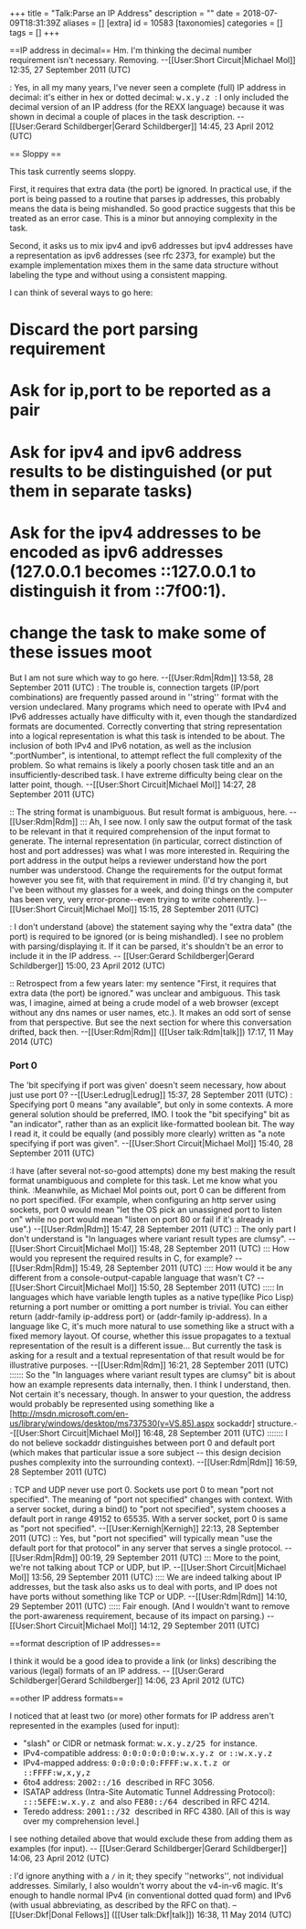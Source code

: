 +++
title = "Talk:Parse an IP Address"
description = ""
date = 2018-07-09T18:31:39Z
aliases = []
[extra]
id = 10583
[taxonomies]
categories = []
tags = []
+++

==IP address in decimal==
Hm. I'm thinking the decimal number requirement isn't necessary. Removing. --[[User:Short Circuit|Michael Mol]] 12:35, 27 September 2011 (UTC)

: Yes, in all my many years, I've never seen a complete (full) IP address in decimal: it's either in hex or dotted decimal: <tt> w.x.y.z </tt>
: I only included the decimal version of an IP address (for the REXX language) because it was shown in decimal a couple of places in the task description. -- [[User:Gerard Schildberger|Gerard Schildberger]] 14:45, 23 April 2012 (UTC)

== Sloppy ==

This task currently seems sloppy.

First, it requires that extra data (the port) be ignored.  In practical use, if the port is being passed to a routine that parses ip addresses, this probably means the data is being mishandled.  So good practice suggests that this be treated as an error case.  This is a minor but annoying complexity in the task.

Second, it asks us to mix ipv4 and ipv6 addresses but ipv4 addresses have a representation as ipv6 addresses (see rfc 2373, for example) but the example implementation mixes them in the same data structure without labeling the type and without using a consistent mapping.

I can think of several ways to go here:

# Discard the port parsing requirement
# Ask for ip,port to be reported as a pair
# Ask for ipv4 and ipv6 address results to be distinguished (or put them in separate tasks)
# Ask for the ipv4 addresses to be encoded as ipv6 addresses (127.0.0.1 becomes ::127.0.0.1 to distinguish it from ::7f00:1).
# change the task to make some of these issues moot

But I am not sure which way to go here. --[[User:Rdm|Rdm]] 13:58, 28 September 2011 (UTC)
: The trouble is, connection targets (IP/port combinations) are frequently passed around in ''string'' format with the version undeclared. Many programs which need to operate with IPv4 and IPv6 addresses actually have difficulty with it, even though the standardized formats are documented. Correctly converting that string representation into a logical representation is what this task is intended to be about. The inclusion of both IPv4 and IPv6 notation, as well as the inclusion ":portNumber", is intentional, to attempt reflect the full complexity of the problem. So what remains is likely a poorly chosen task title and an an insufficiently-described task. I have extreme difficulty being clear on the latter point, though. --[[User:Short Circuit|Michael Mol]] 14:27, 28 September 2011 (UTC)

:: The string format is unambiguous.  But result format is ambiguous, here.  --[[User:Rdm|Rdm]]
::: Ah, I see now. I only saw the output format of the task to be relevant in that it required comprehension of the input format to generate. The internal representation (in particular, correct distinction of host and port addresses) was what I was more interested in. Requiring the port address in the output helps a reviewer understand how the port number was understood. Change the requirements for the output format however you see fit, with that requirement in mind. (I'd try changing it, but I've been without my glasses for a week, and doing things on the computer has been very, very error-prone--even trying to write coherently. )--[[User:Short Circuit|Michael Mol]] 15:15, 28 September 2011 (UTC)

: I don't understand (above) the statement saying why the "extra data" (the port) is required to be ignored (or is being mishandled).  I see no problem with parsing/displaying it.  If it can be parsed, it's shouldn't be an error to include it in the IP address. -- [[User:Gerard Schildberger|Gerard Schildberger]] 15:00, 23 April 2012 (UTC)

:: Retrospect from a few years later: my sentence "First, it requires that extra data (the port) be ignored." was unclear and ambiguous. This task was, I imagine, aimed at being a crude model of a web browser (except without any dns names or user names, etc.). It makes an odd sort of sense from that perspective. But see the next section for where this conversation drifted, back then. --[[User:Rdm|Rdm]] ([[User talk:Rdm|talk]]) 17:17, 11 May 2014 (UTC)


###  Port 0 

The 'bit specifying if port was given' doesn't seem necessary, how about just use port 0? --[[User:Ledrug|Ledrug]] 15:37, 28 September 2011 (UTC)
: Specifying port 0 means "any available", but only in some contexts. A more general solution should be preferred, IMO. I took the "bit specifying" bit as "an indicator", rather than as an explicit like-formatted boolean bit. The way I read it, it could be equally (and possibly more clearly) written as "a note specifying if port was given". --[[User:Short Circuit|Michael Mol]] 15:40, 28 September 2011 (UTC)

:I have (after several not-so-good attempts) done my best making the result format unambiguous and complete for this task.  Let me know what you think.
:Meanwhile, as Michael Mol points out, port 0 can be different from no port specified.  (For example, when configuring an http server using sockets, port 0 would mean "let the OS pick an unassigned port to listen on" while no port would mean "listen on port 80 or fail if it's already in use".)  --[[User:Rdm|Rdm]] 15:47, 28 September 2011 (UTC)
:: The only part I don't understand is "In languages where variant result types are clumsy". --[[User:Short Circuit|Michael Mol]] 15:48, 28 September 2011 (UTC)
::: How would you represent the required results in C, for example?  --[[User:Rdm|Rdm]] 15:49, 28 September 2011 (UTC)
:::: How would it be any different from a console-output-capable language that wasn't C? --[[User:Short Circuit|Michael Mol]] 15:50, 28 September 2011 (UTC)
::::: In languages which have variable length tuples as a native type(like Pico Lisp) returning a port number or omitting a port number is trivial.  You can either return (addr-family ip-address port) or (addr-family ip-address).  In a language like C, it's much more natural to use something like a struct with a fixed memory layout.  Of course, whether this issue propagates to a textual representation of the result is a different issue...  But currently the task is asking for a result and a textual representation of that result would be for illustrative purposes.  --[[User:Rdm|Rdm]] 16:21, 28 September 2011 (UTC)
:::::: So the "In languages where variant result types are clumsy" bit is about how an example represents data internally, then. I think I understand, then. Not certain it's necessary, though. In answer to your question, the address would probably be represented using something like a [http://msdn.microsoft.com/en-us/library/windows/desktop/ms737530(v=VS.85).aspx sockaddr] structure.--[[User:Short Circuit|Michael Mol]] 16:48, 28 September 2011 (UTC)
::::::: I do not believe sockaddr distinguishes between port 0 and default port (which makes that particular issue a sore subject -- this design decision pushes complexity into the surrounding context).  --[[User:Rdm|Rdm]] 16:59, 28 September 2011 (UTC)

: TCP and UDP never use port 0. Sockets use port 0 to mean "port not specified". The meaning of "port not specified" changes with context. With a server socket, during a bind() to "port not specified", system chooses a default port in range 49152 to 65535. With a server socket, port 0 is same as "port not specified". --[[User:Kernigh|Kernigh]] 22:13, 28 September 2011 (UTC)
:: Yes, but "port not specified" will typically mean "use the default port for that protocol" in any server that serves a single protocol. --[[User:Rdm|Rdm]] 00:19, 29 September 2011 (UTC)
::: More to the point, we're not talking about TCP or UDP, but IP. --[[User:Short Circuit|Michael Mol]] 13:56, 29 September 2011 (UTC)
:::: We are indeed talking about IP addresses, but the task also asks us to deal with ports, and IP does not have ports without something like TCP or UDP.  --[[User:Rdm|Rdm]] 14:10, 29 September 2011 (UTC)
::::: Fair enough. (And I wouldn't want to remove the port-awareness requirement, because of its impact on parsing.) --[[User:Short Circuit|Michael Mol]] 14:12, 29 September 2011 (UTC)

==format description of IP addresses==

I think it would be a good idea to provide a link (or links) describing the various (legal) formats of an IP address. -- [[User:Gerard Schildberger|Gerard Schildberger]] 14:06, 23 April 2012 (UTC)

==other IP address formats==

I noticed that at least two (or more) other formats for IP address aren't represented in the examples (used for input):

* "slash" or CIDR or netmask format: <tt> w.x.y.z/25 </tt> for instance.
* IPv4-compatible address: <tt> 0:0:0:0:0:0:w.x.y.z </tt> or <tt> ::w.x.y.z </tt>
* IPv4-mapped address: <tt> 0:0:0:0:0:FFFF:w.x.t.z </tt> or <tt> ::FFFF:w,x,y,z </tt>  
* 6to4 address: <tt> 2002::/16 </tt> described in RFC 3056.
* ISATAP address (Intra-Site Automatic Tunnel Addressing Protocol): <tt> :::5EFE:w.x.y.z </tt> and also <tt> FE80::/64 </tt> described in RFC 4214.
* Teredo address: <tt> 2001::/32 </tt> described in RFC 4380.
[All of this is way over my comprehension level.] 

I see nothing detailed above that would exclude these from adding them as examples (for input). 
-- [[User:Gerard Schildberger|Gerard Schildberger]] 14:06, 23 April 2012 (UTC)

: I'd ignore anything with a <code>/</code> in it; they specify ''networks'', not individual addresses. Similarly, I also wouldn't worry about the v4-in-v6 magic. It's enough to handle normal IPv4 (in conventional dotted quad form) and IPv6 (with usual abbreviating, as described by the RFC on that). –[[User:Dkf|Donal Fellows]] ([[User talk:Dkf|talk]]) 16:38, 11 May 2014 (UTC)

